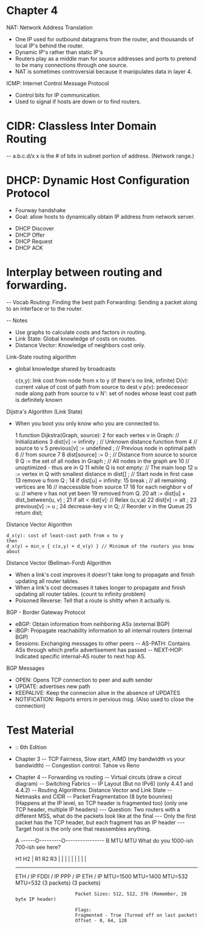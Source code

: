 # Chapter 4

NAT: Network Address Translation
- One IP used for outbound datagrams from the router, and thousands of local IP's behind the router.
- Dynamic IP's rather than static IP's
- Routers play as a middle man for source addresses and ports to pretend to be many connections through one source.
- NAT is sometimes controversial because it manipulates data in layer 4.

ICMP: Internet Control Message Protocol
- Control bits for IP communication.
- Used to signal if hosts are down or to find routers.
# CIDR: Classless Inter Domain Routing
-- a.b.c.d/x x is the # of bits in subnet portion of address. (Network range.)

# DHCP: Dynamic Host Configuration Protocol
- Fourway handshake
- Goal: allow hosts to dynamically obtain IP address from network server.

* DHCP Discover
* DHCP Offer
* DHCP Request
* DHCP ACK

# Interplay between routing and forwarding.
-- Vocab
Routing: Finding the best path
Forwarding: Sending a packet along to an interface or to the router.

-- Notes
- Use graphs to calculate costs and factors in routing.
- Link State: Global knowledge of costs on routes.
- Distance Vector: Knowledge of neighbors cost only.

Link-State routing algorithm
- global knowledge shared by broadcasts

    c(x,y): link cost from node from x to y (if there's no link, infinite)
    D(v): current value of cost of path from source to dest v
    p(v): predecessor node along path from source to v
    N': set of nodes whose least cost path is definitely known

Dijstra's Algorithm (Link State)
- When you boot you only know who you are connected to.

    1  function Dijkstra(Graph, source):
    2      for each vertex v in Graph:                              // Initializations
    3          dist[v] := infinity ;                                // Unknown distance function from
    4                                                               // source to v
    5          previous[v] := undefined ;                           // Previous node in optimal path
    6                                                               // from source
    7
    8      dist[source] := 0 ;                                      // Distance from source to source
    9      Q := the set of all nodes in Graph ;                     // All nodes in the graph are
    10                                                              // unoptimized - thus are in Q
    11      while Q is not empty:                                   // The main loop
    12          u := vertex in Q with smallest distance in dist[] ; // Start node in first case
    13          remove u from Q ;
    14          if dist[u] = infinity:
    15              break ;                                         // all remaining vertices are
    16                                                              // inaccessible from source
    17
    18          for each neighbor v of u:                           // where v has not yet been
    19                                                                                 removed from Q.
    20              alt := dist[u] + dist_between(u, v) ;
    21              if alt < dist[v]:                               // Relax (u,v,a)
    22                  dist[v] := alt ;
    23                  previous[v] := u ;
    24                  decrease-key v in Q;                        // Reorder v in the Queue
    25      return dist;

Distance Vector Algorithm

    d_x(y): cost of least-cost path from x to y
    then
    d_x(y) = min_v { c(x,y) + d_v(y) } // Minimum of the routers you know about

Distance Vector (Bellman-Ford) Algorithm
- When a link's cost improves it doesn't take long to propagate and finish updating all router tables.
- When a link's cost decreases it takes longer to propagate and finish updating all router tables. (count to infinity problem)
- Poisoned Reverse: Tell that a route is shitty when it actually is.

BGP - Border Gateway Protocol
- eBGP: Obtain information from neihboring ASs (external BGP)
- iBGP: Propagate reachability information to all internal routers (internal BGP)
- Sessions: Exchanging messages to other peers
-- AS-PATH: Contains ASs through which prefix advertisement has passed
-- NEXT-HOP: Indicated specific internal-AS router to next hop AS.

BGP Messages
- OPEN: Opens TCP connection to peer and auth sender
- UPDATE: advertises new path
- KEEPALIVE: Keep the connecion alive in the absence of UPDATES
- NOTIFICATION: Reports errors in pervious msg. (Also used to close the connection)

# Test Material
- :: 6th Edition
- Chapter 3
-- TCP Fairness, Slow start, AIMD (my bandwidth vs your bandwidth)
-- Congestion control: Tahoe vs Reno
- Chapter 4
-- Forwarding vs routing
-- Virtual circuts (draw a circut diagram)
-- Switching Fabrics
-- IP Layout (But no IPv6) (only 4.4.1 and 4.4.2)
-- Routing Algorithms: Distance Vector and Link State
-- Netmasks and CIDR
-- Packet Fragmentation (8 byte bounries) (Happens at the IP level, so TCP header is fragmented too) (only one TCP header, multiple IP headers)
--- Question: Two routers with a different MSS, what do the packets look like at the final
--- Only the first packet has the TCP header, but each fragment has an IP header
--- Target host is the only one that reassembles anything.

    A ------O---------O---------------- B
       MTU       MTU      What do you
     1000-ish  700-ish    see here?


    H1                                          H2
    |        R1           R2          R3        |
    |       |  |         |  |        |  |       |
    --------   -----------  ----------  ---------
     ETH / IP   FDDI / IP    PPP / IP    ETH / IP
     MTU=1500   MTU=1400     MTU=532     MTU=532
                            (3 packets) (3 packets)

                            Packet Sizes: 512, 512, 376 (Remember, 20 byte IP header)

                            Flags:
                            Fragmented - True (Turned off on last packet)
                            Offset - 0, 64, 128
